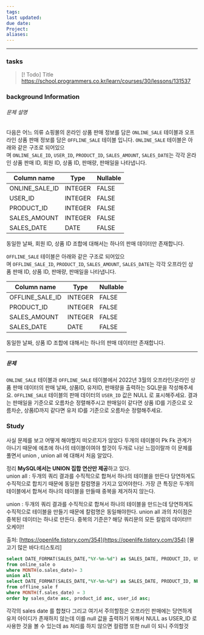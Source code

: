```yaml
---
tags: 
last updated: 
due date: 
Project: 
aliases:
---
```

--- 
### tasks

> [! Todo] Title
> https://school.programmers.co.kr/learn/courses/30/lessons/131537


### background Information

###### 문제 설명

다음은 어느 의류 쇼핑몰의 온라인 상품 판매 정보를 담은 `ONLINE_SALE` 테이블과 오프라인 상품 판매 정보를 담은 `OFFLINE_SALE` 테이블 입니다. `ONLINE_SALE` 테이블은 아래와 같은 구조로 되어있으며 `ONLINE_SALE_ID`, `USER_ID`, `PRODUCT_ID`, `SALES_AMOUNT`, `SALES_DATE`는 각각 온라인 상품 판매 ID, 회원 ID, 상품 ID, 판매량, 판매일을 나타냅니다.

|Column name|Type|Nullable|
|---|---|---|
|ONLINE_SALE_ID|INTEGER|FALSE|
|USER_ID|INTEGER|FALSE|
|PRODUCT_ID|INTEGER|FALSE|
|SALES_AMOUNT|INTEGER|FALSE|
|SALES_DATE|DATE|FALSE|

동일한 날짜, 회원 ID, 상품 ID 조합에 대해서는 하나의 판매 데이터만 존재합니다.

`OFFLINE_SALE` 테이블은 아래와 같은 구조로 되어있으며 `OFFLINE_SALE_ID`, `PRODUCT_ID`, `SALES_AMOUNT`, `SALES_DATE`는 각각 오프라인 상품 판매 ID, 상품 ID, 판매량, 판매일을 나타냅니다.

|Column name|Type|Nullable|
|---|---|---|
|OFFLINE_SALE_ID|INTEGER|FALSE|
|PRODUCT_ID|INTEGER|FALSE|
|SALES_AMOUNT|INTEGER|FALSE|
|SALES_DATE|DATE|FALSE|

동일한 날짜, 상품 ID 조합에 대해서는 하나의 판매 데이터만 존재합니다.

---

##### 문제

`ONLINE_SALE` 테이블과 `OFFLINE_SALE` 테이블에서 2022년 3월의 오프라인/온라인 상품 판매 데이터의 판매 날짜, 상품ID, 유저ID, 판매량을 출력하는 SQL문을 작성해주세요. `OFFLINE_SALE` 테이블의 판매 데이터의 `USER_ID` 값은 NULL 로 표시해주세요. 결과는 판매일을 기준으로 오름차순 정렬해주시고 판매일이 같다면 상품 ID를 기준으로 오름차순, 상품ID까지 같다면 유저 ID를 기준으로 오름차순 정렬해주세요.

### Study

사실 문제를 보고 어떻게 해야할지 떠오르지가 않았다 두개의 테이블이 Pk Fk 관계가 아니기 때문에 에초에 하나의 테이블이여야 할것이 두개로 나뉜 느낌이랄까
이 문제를 풀면서 union , union all 에 대해서 처음 알았다.

정리
**MySQL에서는 UNION 집합 연산만 제공**하고 있다.   
union all :  두개의 쿼리 결과를 수직적으로 합쳐서 하나의 테이블을 만든다 당연하게도 수직적으로 합치기 때문에 동일한 칼럼명을 가지고 있어야한다.  가장 큰 특징은 두개의 테이블에서 합쳐서 하나의 테이블을 만들때 중복을 제거하지 않는다.

union : 두개의 쿼리 결과를 수직적으로 합쳐서 하나의 테이블을 만드는데 당연하게도 수직적으로 테이블을 만들기 때문에 칼럼명은 동일해야한다. union all 과의 차이점은 중복된 데이터는 하나로 만든다. 중복의 기준은? 해당 쿼리문의 모든 칼럼의 데이터!!! 오케이!!

출처: [https://openlife.tistory.com/354](https://openlife.tistory.com/354) [물고기 많은 바다:티스토리]




```sql
select DATE_FORMAT(SALES_DATE,"%Y-%m-%d") as SALES_DATE, PRODUCT_ID, USER_ID, SALES_AMOUNT
from online_sale o
where MONTH(o.sales_date)= 3
union all
select DATE_FORMAT(SALES_DATE,"%Y-%m-%d") as SALES_DATE, PRODUCT_ID, NULL as USER_ID, SALES_AMOUNT
from offline_sale f
where MONTH(f.sales_date) = 3
order by sales_date asc, product_id asc, user_id asc;
```

각각의 sales date 를 합쳤다 그리고 여기서 주의할점은 오프라인 판매에는 당연하게 유저 아이디가 존재하지 않는데 이를 null 값을 출력하기 위해서  NULL as USER_ID 로 사용한 것을 볼 수 있는데 as 처리를 하지 않으면 컬럼명 또한 null 이 되니 주의할것
